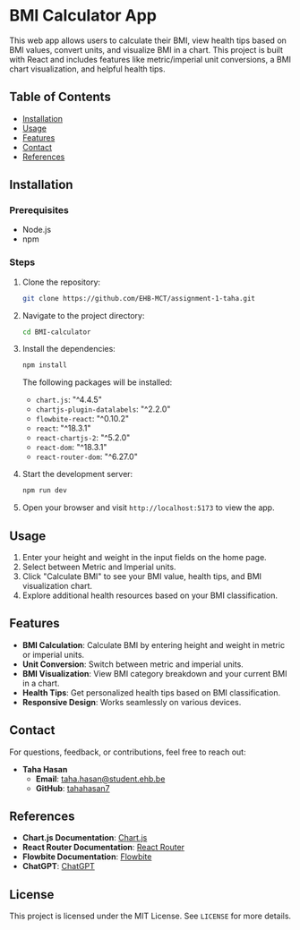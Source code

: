 # BMI Calculator App

This web app allows users to calculate their BMI, view health tips based on BMI values, convert units, and visualize BMI in a chart. This project is built with React and includes features like metric/imperial unit conversions, a BMI chart visualization, and helpful health tips.

## Table of Contents

- [Installation](#installation)
- [Usage](#usage)
- [Features](#features)
- [Contact](#contact)
- [References](#references)

## Installation

### Prerequisites

- Node.js
- npm

### Steps

1. Clone the repository:

   ```bash
   git clone https://github.com/EHB-MCT/assignment-1-taha.git
   ```

2. Navigate to the project directory:

   ```bash
   cd BMI-calculator
   ```

3. Install the dependencies:

   ```bash
   npm install
   ```

   The following packages will be installed:

   - `chart.js`: "^4.4.5"
   - `chartjs-plugin-datalabels`: "^2.2.0"
   - `flowbite-react`: "^0.10.2"
   - `react`: "^18.3.1"
   - `react-chartjs-2`: "^5.2.0"
   - `react-dom`: "^18.3.1"
   - `react-router-dom`: "^6.27.0"

4. Start the development server:

   ```bash
   npm run dev
   ```

5. Open your browser and visit `http://localhost:5173` to view the app.

## Usage

1. Enter your height and weight in the input fields on the home page.
2. Select between Metric and Imperial units.
3. Click "Calculate BMI" to see your BMI value, health tips, and BMI visualization chart.
4. Explore additional health resources based on your BMI classification.

## Features

- **BMI Calculation**: Calculate BMI by entering height and weight in metric or imperial units.
- **Unit Conversion**: Switch between metric and imperial units.
- **BMI Visualization**: View BMI category breakdown and your current BMI in a chart.
- **Health Tips**: Get personalized health tips based on BMI classification.
- **Responsive Design**: Works seamlessly on various devices.

## Contact

For questions, feedback, or contributions, feel free to reach out:

- **Taha Hasan**
  - **Email**: taha.hasan@student.ehb.be
  - **GitHub**: [tahahasan7](https://github.com/tahahasan7)

## References

- **Chart.js Documentation**: [Chart.js](https://www.chartjs.org/docs/latest/)
- **React Router Documentation**: [React Router](https://reactrouter.com/)
- **Flowbite Documentation**: [Flowbite](https://flowbite.com)
- **ChatGPT**: [ChatGPT](https://chatgpt.com)

## License

This project is licensed under the MIT License. See `LICENSE` for more details.
